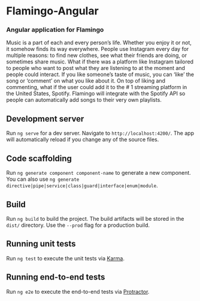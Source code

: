 
# Flamingo-Angular
### Angular application for Flamingo
Music is a part of each and every person’s life. Whether you enjoy it or
not, it somehow finds its way everywhere. People use Instagram every
day for multiple reasons: to find new clothes, see what their friends are
doing, or sometimes share music. What if there was a platform like
Instagram tailored to people who want to post what they are listening to at
the moment and people could interact. If you like someone’s taste of
music, you can ‘like’ the song or ‘comment’ on what you like about it. On
top of liking and commenting, what if the user could add it to the # 1
streaming platform in the United States, Spotify. Flamingo will integrate with the Spotify API so people can automatically add
songs to their very own playlists.

## Development server

Run `ng serve` for a dev server. Navigate to `http://localhost:4200/`. The app will automatically reload if you change any of the source files.

## Code scaffolding

Run `ng generate component component-name` to generate a new component. You can also use `ng generate directive|pipe|service|class|guard|interface|enum|module`.

## Build

Run `ng build` to build the project. The build artifacts will be stored in the `dist/` directory. Use the `--prod` flag for a production build.

## Running unit tests

Run `ng test` to execute the unit tests via [Karma](https://karma-runner.github.io).

## Running end-to-end tests

Run `ng e2e` to execute the end-to-end tests via [Protractor](http://www.protractortest.org/).
